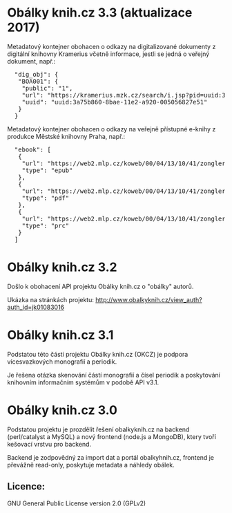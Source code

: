 Obálky knih.cz 3.3 (aktualizace 2017)
==================

Metadatový kontejner obohacen o odkazy na digitalizované dokumenty z digitální knihovny Kramerius včetně informace, jestli se jedná o veřejný dokument, např.:

<pre>
  "dig_obj": {
   "BOA001": {
    "public": "1",
    "url": "https://kramerius.mzk.cz/search/i.jsp?pid=uuid:3a75b860-8bae-11e2-a920-005056827e51",
    "uuid": "uuid:3a75b860-8bae-11e2-a920-005056827e51"
   }
  }
</pre>

Metadatový kontejner obohacen o odkazy na veřejně přístupné e-knihy z produkce Městské knihovny Praha, např.:

<pre>
  "ebook": [
   {
    "url": "https://web2.mlp.cz/koweb/00/04/13/10/41/zongleruv-slabikar.epub",
    "type": "epub"
   },
   {
    "url": "https://web2.mlp.cz/koweb/00/04/13/10/41/zongleruv-slabikar.pdf",
    "type": "pdf"
   },
   {
    "url": "https://web2.mlp.cz/koweb/00/04/13/10/41/zongleruv-slabikar.prc",
    "type": "prc"
   }
  ]
</pre>


Obálky knih.cz 3.2
==================

Došlo k obohacení API projektu Obálky knih.cz o "obálky" autorů.

Ukázka na stránkách projektu: <a href="http://www.obalkyknih.cz/view_auth?auth_id=jk01083016">http://www.obalkyknih.cz/view_auth?auth_id=jk01083016</a>


Obálky knih.cz 3.1
==================

Podstatou této části projektu Obálky knih.cz (OKCZ) je podpora vícesvazkových monografií a periodik.

Je řešena otázka skenování částí monografií a čísel periodik a poskytování knihovním informačním systémům v podobě API v3.1. 


Obálky knih.cz 3.0
==================

Podstatou projektu je prozdělit řešení obalkyknih.cz na backend (perl/catalyst a MySQL) a nový frontend (node.js a MongoDB), ktery tvoří kešovací vrstvu pro backend. 

Backend je zodpovědný za import dat a portál obalkyhnih.cz, frontend je převážně read-only, poskytuje metadata a náhledy obálek.

Licence:
--------
GNU General Public License version 2.0 (GPLv2)
